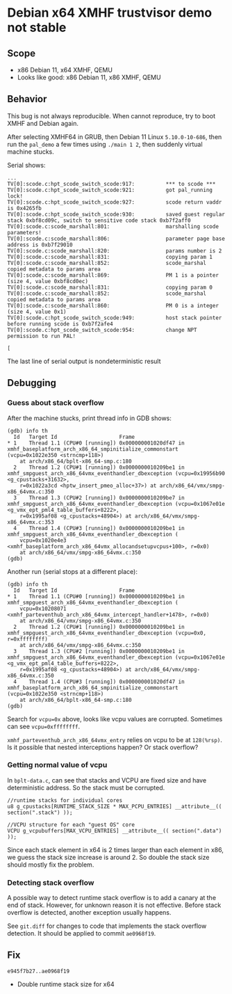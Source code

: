# Debian x64 XMHF trustvisor demo not stable

## Scope
* x86 Debian 11, x64 XMHF, QEMU
* Looks like good: x86 Debian 11, x86 XMHF, QEMU

## Behavior
This bug is not always reproducible. When cannot reproduce, try to boot XMHF
and Debian again.

After selecting XMHF64 in GRUB, then Debian 11 Linux `5.10.0-10-686`, then run
the `pal_demo` a few times using `./main 1 2`, then suddenly virtual machine
stucks.

Serial shows:
```
...
TV[0]:scode.c:hpt_scode_switch_scode:917:          *** to scode ***
TV[0]:scode.c:hpt_scode_switch_scode:921:          got pal_running lock!
TV[0]:scode.c:hpt_scode_switch_scode:927:          scode return vaddr is 0x4265fb
TV[0]:scode.c:hpt_scode_switch_scode:930:          saved guest regular stack 0xbf8cd09c, switch to sensitive code stack 0xb7f2aff0
TV[0]:scode.c:scode_marshall:801:                  marshalling scode parameters!
TV[0]:scode.c:scode_marshall:806:                  parameter page base address is 0xb7f29010
TV[0]:scode.c:scode_marshall:820:                  params number is 2
TV[0]:scode.c:scode_marshall:831:                  copying param 1
TV[0]:scode.c:scode_marshall:852:                  scode_marshal copied metadata to params area
TV[0]:scode.c:scode_marshall:869:                  PM 1 is a pointer (size 4, value 0xbf8cd0ec)
TV[0]:scode.c:scode_marshall:831:                  copying param 0
TV[0]:scode.c:scode_marshall:852:                  scode_marshal copied metadata to params area
TV[0]:scode.c:scode_marshall:860:                  PM 0 is a integer (size 4, value 0x1)
TV[0]:scode.c:hpt_scode_switch_scode:949:          host stack pointer before running scode is 0xb7f2afe4
TV[0]:scode.c:hpt_scode_switch_scode:954:          change NPT permission to run PAL!

[
```

The last line of serial output is nondeterministic result

## Debugging

### Guess about stack overflow

After the machine stucks, print thread info in GDB shows:
```
(gdb) info th
  Id   Target Id                    Frame 
* 1    Thread 1.1 (CPU#0 [running]) 0x000000001020df47 in xmhf_baseplatform_arch_x86_64_smpinitialize_commonstart (vcpu=0x1022e350 <strncmp+118>)
    at arch/x86_64/bplt-x86_64-smp.c:180
  2    Thread 1.2 (CPU#1 [running]) 0x0000000010209be1 in xmhf_smpguest_arch_x86_64vmx_eventhandler_dbexception (vcpu=0x19956b90 <g_cpustacks+31632>, 
    r=0x1022a3cd <hptw_insert_pmeo_alloc+37>) at arch/x86_64/vmx/smpg-x86_64vmx.c:350
  3    Thread 1.3 (CPU#2 [running]) 0x0000000010209be7 in xmhf_smpguest_arch_x86_64vmx_eventhandler_dbexception (vcpu=0x1067e01e <g_vmx_ept_pml4_table_buffers+8222>, 
    r=0x1995af08 <g_cpustacks+48904>) at arch/x86_64/vmx/smpg-x86_64vmx.c:353
  4    Thread 1.4 (CPU#3 [running]) 0x0000000010209be1 in xmhf_smpguest_arch_x86_64vmx_eventhandler_dbexception (
    vcpu=0x1020e4e3 <xmhf_baseplatform_arch_x86_64vmx_allocandsetupvcpus+100>, r=0x0)
    at arch/x86_64/vmx/smpg-x86_64vmx.c:350
(gdb) 
```

Another run (serial stops at a different place):
```
(gdb) info th
  Id   Target Id                    Frame 
* 1    Thread 1.1 (CPU#0 [running]) 0x0000000010209be1 in xmhf_smpguest_arch_x86_64vmx_eventhandler_dbexception (
    vcpu=0x10208071 <xmhf_parteventhub_arch_x86_64vmx_intercept_handler+1478>, r=0x0)
    at arch/x86_64/vmx/smpg-x86_64vmx.c:350
  2    Thread 1.2 (CPU#1 [running]) 0x0000000010209be1 in xmhf_smpguest_arch_x86_64vmx_eventhandler_dbexception (vcpu=0x0, r=0xffffffff)
    at arch/x86_64/vmx/smpg-x86_64vmx.c:350
  3    Thread 1.3 (CPU#2 [running]) 0x0000000010209be1 in xmhf_smpguest_arch_x86_64vmx_eventhandler_dbexception (vcpu=0x1067e01e <g_vmx_ept_pml4_table_buffers+8222>, 
    r=0x1995af08 <g_cpustacks+48904>) at arch/x86_64/vmx/smpg-x86_64vmx.c:350
  4    Thread 1.4 (CPU#3 [running]) 0x000000001020df47 in xmhf_baseplatform_arch_x86_64_smpinitialize_commonstart (vcpu=0x1022e350 <strncmp+118>)
    at arch/x86_64/bplt-x86_64-smp.c:180
(gdb) 
```

Search for `vcpu=0x` above, looks like vcpu values are corrupted. Sometimes
can see `vcpu=0xffffffff`.

`xmhf_parteventhub_arch_x86_64vmx_entry` relies on vcpu to be at `128(%rsp)`.
Is it possible that nested interceptions happen? Or stack overflow?

### Getting normal value of vcpu

In `bplt-data.c`, can see that stacks and VCPU are fixed size and have
deterministic address. So the stack must be corrupted.

```
//runtime stacks for individual cores
u8 g_cpustacks[RUNTIME_STACK_SIZE * MAX_PCPU_ENTRIES] __attribute__(( section(".stack") ));

//VCPU structure for each "guest OS" core
VCPU g_vcpubuffers[MAX_VCPU_ENTRIES] __attribute__(( section(".data") ));
```

Since each stack element in x64 is 2 times larger than each element in x86,
we guess the stack size increase is around 2. So double the stack size should
mostly fix the problem.

### Detecting stack overflow

A possible way to detect runtime stack overflow is to add a canary at the end
of stack. However, for unknown reason it is not effective. Before stack
overflow is detected, another exception usually happens.

See `git.diff` for changes to code that implements the stack overflow detection.
It should be applied to commit `ae0968f19`.

## Fix

`e945f7b27..ae0968f19`
* Double runtime stack size for x64

